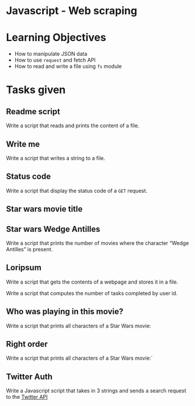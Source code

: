 # Javascript - Web scraping

# Learning Objectives

* How to manipulate JSON data
* How to use `request` and fetch API
* How to read and write a file using `fs` module

# Tasks given

## Readme script

Write a script that reads and prints the content of a file.

## Write me

Write a script that writes a string to a file.


## Status code

Write a script that display the status code of a `GET` request.



## Star wars movie title


## Star wars Wedge Antilles

Write a script that prints the number of movies where the character “Wedge Antilles” is present.

## Loripsum

Write a script that gets the contents of a webpage and stores it in a file.

Write a script that computes the number of tasks completed by user id.

## Who was playing in this movie?

Write a script that prints all characters of a Star Wars movie:


## Right order

Write a script that prints all characters of a Star Wars movie:`

## Twitter Auth

Write a Javascript script that takes in 3 strings and sends a search request to the [Twitter API](https://developer.twitter.com/en/docs/api-reference-index)
